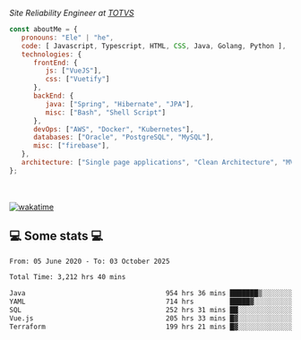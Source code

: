 <p><em>Site Reliability Engineer at <a href="https://www.totvs.com/">TOTVS</a></br>
</em></p>


```javascript
const aboutMe = {
   pronouns: "Ele" | "he",
   code: [ Javascript, Typescript, HTML, CSS, Java, Golang, Python ],
   technologies: {
      frontEnd: {
         js: ["VueJS"],
         css: ["Vuetify"]
      },
      backEnd: {
         java: ["Spring", "Hibernate", "JPA"],
         misc: ["Bash", "Shell Script"]
      },
      devOps: ["AWS", "Docker", "Kubernetes"],
      databases: ["Oracle", "PostgreSQL", "MySQL"],
      misc: ["firebase"],
   },
   architecture: ["Single page applications", "Clean Architecture", "MVC", "Microservices"],
};
```
</br></br>
[![wakatime](https://wakatime.com/badge/user/a3a8ed06-d304-4d6b-bc86-4adc418cdea7.svg)](https://wakatime.com/@a3a8ed06-d304-4d6b-bc86-4adc418cdea7)
<h2>💻 Some stats 💻</h2>

<!--START_SECTION:waka-->

```txt
From: 05 June 2020 - To: 03 October 2025

Total Time: 3,212 hrs 40 mins

Java                                   954 hrs 36 mins ███████▒░░░░░░░░░░░░░░░░░   29.71 %
YAML                                   714 hrs         █████▓░░░░░░░░░░░░░░░░░░░   22.22 %
SQL                                    252 hrs 31 mins ██░░░░░░░░░░░░░░░░░░░░░░░   07.86 %
Vue.js                                 205 hrs 33 mins █▓░░░░░░░░░░░░░░░░░░░░░░░   06.40 %
Terraform                              199 hrs 21 mins █▓░░░░░░░░░░░░░░░░░░░░░░░   06.21 %
```

<!--END_SECTION:waka-->
